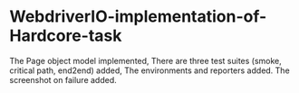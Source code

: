 # WebdriverIO-implementation-of-Hardcore-task
 
The Page object model implemented, 
There are three test suites (smoke, critical path, end2end) added,
The environments and reporters added.
The screenshot on failure added.